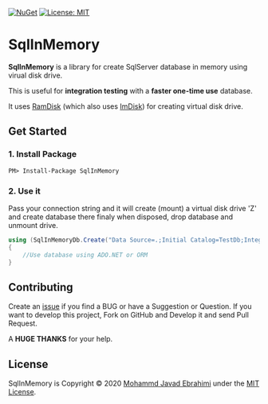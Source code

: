 [![NuGet](https://img.shields.io/nuget/v/SqlInMemory.svg)](https://www.nuget.org/packages/SqlInMemory/)
[![License: MIT](https://img.shields.io/badge/License-MIT-brightgreen.svg)](https://opensource.org/licenses/MIT)

# SqlInMemory

**SqlInMemory** is a library for create SqlServer database in memory using virual disk drive.

This is useful for **integration testing** with a **faster one-time use** database.

It uses [RamDisk](https://github.com/mjebrahimi/RamDisk) (which also uses [ImDisk](http://www.ltr-data.se/opencode.html/#ImDisk)) for creating virtual disk drive.

## Get Started

### 1. Install Package

```
PM> Install-Package SqlInMemory
```

### 2. Use it

Pass your connection string and it will create (mount) a virtual disk drive 'Z' and create database there finaly when disposed, drop database and unmount drive.

```csharp
using (SqlInMemoryDb.Create("Data Source=.;Initial Catalog=TestDb;Integrated Security=true"))
{
    //Use database using ADO.NET or ORM
}
```

## Contributing

Create an [issue](https://github.com/mjebrahimi/SqlInMemory/issues/new) if you find a BUG or have a Suggestion or Question. If you want to develop this project, Fork on GitHub and Develop it and send Pull Request.

A **HUGE THANKS** for your help.

## License

SqlInMemory is Copyright © 2020 [Mohammd Javad Ebrahimi](https://github.com/mjebrahimi) under the [MIT License](https://github.com/mjebrahimi/SqlInMemory/LICENSE).

